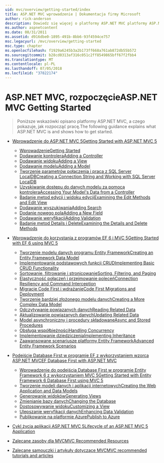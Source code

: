 ```yaml
---
uid: mvc/overview/getting-started/index
title: ASP.NET MVC wprowadzenie | Dokumentacja firmy Microsoft
author: rick-anderson
description: Dowiedz się więcej o platformy ASP.NET MVC platformy ASP.NET MVC zapewnia zaawansowany, bazujący na wzorcach sposób tworzenia dynamicznych witryn sieci Web, która umożliwia wyraźne oddzielenie obaw i że g...
ms.author: aspnetcontent
ms.date: 08/31/2011
ms.assetid: d916dbe0-1895-491b-8bb6-93f4594ce757
msc.legacyurl: /mvc/overview/getting-started
msc.type: chapter
ms.openlocfilehash: f1929a6245b3a2b173ff668a761ab872db55b572
ms.sourcegitcommit: b28cd0313af316c051c2ff8549865bff67f2fbb4
ms.translationtype: MT
ms.contentlocale: pl-PL
ms.lasthandoff: 07/05/2018
ms.locfileid: "37822174"
---
```

<a name="aspnet-mvc-getting-started"></a><span data-ttu-id="60758-103">ASP.NET MVC, rozpoczęcie</span><span class="sxs-lookup"><span data-stu-id="60758-103">ASP.NET MVC Getting Started</span></span>
====================
> <span data-ttu-id="60758-104">Poniższe wskazówki opisano platformy ASP.NET MVC, a czego pokazuje, jak rozpocząć pracę.</span><span class="sxs-lookup"><span data-stu-id="60758-104">The following guidance explains what ASP.NET MVC is and shows how to get started.</span></span>


- [<span data-ttu-id="60758-105">Wprowadzenie do ASP.NET MVC 5</span><span class="sxs-lookup"><span data-stu-id="60758-105">Getting Started with ASP.NET MVC 5</span></span>](introduction/index.md)

    - [<span data-ttu-id="60758-106">Wprowadzenie</span><span class="sxs-lookup"><span data-stu-id="60758-106">Getting Started</span></span>](introduction/getting-started.md)
    - [<span data-ttu-id="60758-107">Dodawanie kontrolera</span><span class="sxs-lookup"><span data-stu-id="60758-107">Adding a Controller</span></span>](introduction/adding-a-controller.md)
    - [<span data-ttu-id="60758-108">Dodawanie widoku</span><span class="sxs-lookup"><span data-stu-id="60758-108">Adding a View</span></span>](introduction/adding-a-view.md)
    - [<span data-ttu-id="60758-109">Dodawanie modelu</span><span class="sxs-lookup"><span data-stu-id="60758-109">Adding a Model</span></span>](introduction/adding-a-model.md)
    - [<span data-ttu-id="60758-110">Tworzenie parametrów połączenia i praca z SQL Server LocalDB</span><span class="sxs-lookup"><span data-stu-id="60758-110">Creating a Connection String and Working with SQL Server LocalDB</span></span>](introduction/creating-a-connection-string.md)
    - [<span data-ttu-id="60758-111">Uzyskiwanie dostępu do danych modelu za pomocą kontrolera</span><span class="sxs-lookup"><span data-stu-id="60758-111">Accessing Your Model's Data from a Controller</span></span>](introduction/accessing-your-models-data-from-a-controller.md)
    - [<span data-ttu-id="60758-112">Badanie metod edycji i widoku edycji</span><span class="sxs-lookup"><span data-stu-id="60758-112">Examining the Edit Methods and Edit View</span></span>](introduction/examining-the-edit-methods-and-edit-view.md)
    - [<span data-ttu-id="60758-113">Dodawanie wyszukiwania</span><span class="sxs-lookup"><span data-stu-id="60758-113">Adding Search</span></span>](introduction/adding-search.md)
    - [<span data-ttu-id="60758-114">Dodanie nowego pola</span><span class="sxs-lookup"><span data-stu-id="60758-114">Adding a New Field</span></span>](introduction/adding-a-new-field.md)
    - [<span data-ttu-id="60758-115">Dodawanie weryfikacji</span><span class="sxs-lookup"><span data-stu-id="60758-115">Adding Validation</span></span>](introduction/adding-validation.md)
    - [<span data-ttu-id="60758-116">Badanie metod Details i Delete</span><span class="sxs-lookup"><span data-stu-id="60758-116">Examining the Details and Delete Methods</span></span>](introduction/examining-the-details-and-delete-methods.md)
- [<span data-ttu-id="60758-117">Wprowadzenie do korzystania z programów EF 6 i MVC 5</span><span class="sxs-lookup"><span data-stu-id="60758-117">Getting Started with EF 6 using MVC 5</span></span>](getting-started-with-ef-using-mvc/index.md)

    - [<span data-ttu-id="60758-118">Tworzenie modelu danych programu Entity Framework</span><span class="sxs-lookup"><span data-stu-id="60758-118">Creating an Entity Framework Data Model</span></span>](getting-started-with-ef-using-mvc/creating-an-entity-framework-data-model-for-an-asp-net-mvc-application.md)
    - [<span data-ttu-id="60758-119">Implementowanie podstawowych funkcji CRUD</span><span class="sxs-lookup"><span data-stu-id="60758-119">Implementing Basic CRUD Functionality</span></span>](getting-started-with-ef-using-mvc/implementing-basic-crud-functionality-with-the-entity-framework-in-asp-net-mvc-application.md)
    - [<span data-ttu-id="60758-120">Sortowanie, filtrowanie i stronicowanie</span><span class="sxs-lookup"><span data-stu-id="60758-120">Sorting, Filtering, and Paging</span></span>](getting-started-with-ef-using-mvc/sorting-filtering-and-paging-with-the-entity-framework-in-an-asp-net-mvc-application.md)
    - [<span data-ttu-id="60758-121">Elastyczność połączeń i przejmowanie poleceń</span><span class="sxs-lookup"><span data-stu-id="60758-121">Connection Resiliency and Command Interception</span></span>](getting-started-with-ef-using-mvc/connection-resiliency-and-command-interception-with-the-entity-framework-in-an-asp-net-mvc-application.md)
    - [<span data-ttu-id="60758-122">Migracje Code First i wdrażanie</span><span class="sxs-lookup"><span data-stu-id="60758-122">Code First Migrations and Deployment</span></span>](getting-started-with-ef-using-mvc/migrations-and-deployment-with-the-entity-framework-in-an-asp-net-mvc-application.md)
    - [<span data-ttu-id="60758-123">Tworzenie bardziej złożonego modelu danych</span><span class="sxs-lookup"><span data-stu-id="60758-123">Creating a More Complex Data Model</span></span>](getting-started-with-ef-using-mvc/creating-a-more-complex-data-model-for-an-asp-net-mvc-application.md)
    - [<span data-ttu-id="60758-124">Odczytywanie powiązanych danych</span><span class="sxs-lookup"><span data-stu-id="60758-124">Reading Related Data</span></span>](getting-started-with-ef-using-mvc/reading-related-data-with-the-entity-framework-in-an-asp-net-mvc-application.md)
    - [<span data-ttu-id="60758-125">Aktualizowanie powiązanych danych</span><span class="sxs-lookup"><span data-stu-id="60758-125">Updating Related Data</span></span>](getting-started-with-ef-using-mvc/updating-related-data-with-the-entity-framework-in-an-asp-net-mvc-application.md)
    - [<span data-ttu-id="60758-126">Model asynchroniczny i procedury składowane</span><span class="sxs-lookup"><span data-stu-id="60758-126">Async and Stored Procedures</span></span>](getting-started-with-ef-using-mvc/async-and-stored-procedures-with-the-entity-framework-in-an-asp-net-mvc-application.md)
    - [<span data-ttu-id="60758-127">Obsługa współbieżności</span><span class="sxs-lookup"><span data-stu-id="60758-127">Handling Concurrency</span></span>](getting-started-with-ef-using-mvc/handling-concurrency-with-the-entity-framework-in-an-asp-net-mvc-application.md)
    - [<span data-ttu-id="60758-128">Implementowanie dziedziczenia</span><span class="sxs-lookup"><span data-stu-id="60758-128">Implementing Inheritance</span></span>](getting-started-with-ef-using-mvc/implementing-inheritance-with-the-entity-framework-in-an-asp-net-mvc-application.md)
    - [<span data-ttu-id="60758-129">Zaawansowane scenariusze platformy Entity Framework</span><span class="sxs-lookup"><span data-stu-id="60758-129">Advanced Entity Framework Scenarios</span></span>](getting-started-with-ef-using-mvc/advanced-entity-framework-scenarios-for-an-mvc-web-application.md)
- [<span data-ttu-id="60758-130">Podejście Database First w programie EF z wykorzystaniem wzorca ASP.NET MVC</span><span class="sxs-lookup"><span data-stu-id="60758-130">EF Database First with ASP.NET MVC</span></span>](database-first-development/index.md)

    - [<span data-ttu-id="60758-131">Wprowadzenie do podejścia Database First w programie Entity Framework 6 z wykorzystaniem MVC 5</span><span class="sxs-lookup"><span data-stu-id="60758-131">Getting Started with Entity Framework 6 Database First using MVC 5</span></span>](database-first-development/setting-up-database.md)
    - [<span data-ttu-id="60758-132">Tworzenie modeli danych i aplikacji internetowych</span><span class="sxs-lookup"><span data-stu-id="60758-132">Creating the Web Application and Data Models</span></span>](database-first-development/creating-the-web-application.md)
    - [<span data-ttu-id="60758-133">Generowanie widoków</span><span class="sxs-lookup"><span data-stu-id="60758-133">Generating Views</span></span>](database-first-development/generating-views.md)
    - [<span data-ttu-id="60758-134">Zmienianie bazy danych</span><span class="sxs-lookup"><span data-stu-id="60758-134">Changing the Database</span></span>](database-first-development/changing-the-database.md)
    - [<span data-ttu-id="60758-135">Dostosowywanie widoku</span><span class="sxs-lookup"><span data-stu-id="60758-135">Customizing a View</span></span>](database-first-development/customizing-a-view.md)
    - [<span data-ttu-id="60758-136">Ulepszanie weryfikacji danych</span><span class="sxs-lookup"><span data-stu-id="60758-136">Enhancing Data Validation</span></span>](database-first-development/enhancing-data-validation.md)
    - [<span data-ttu-id="60758-137">Publikowanie na platformie Azure</span><span class="sxs-lookup"><span data-stu-id="60758-137">Publish to Azure</span></span>](database-first-development/publish-to-azure.md)
- [<span data-ttu-id="60758-138">Cykl życia aplikacji ASP.NET MVC 5</span><span class="sxs-lookup"><span data-stu-id="60758-138">Lifecycle of an ASP.NET MVC 5 Application</span></span>](lifecycle-of-an-aspnet-mvc-5-application.md)
- [<span data-ttu-id="60758-139">Zalecane zasoby dla MVC</span><span class="sxs-lookup"><span data-stu-id="60758-139">MVC Recommended Resources</span></span>](recommended-resources-for-mvc.md)
- [<span data-ttu-id="60758-140">Zalecane samouczki i artykuły dotyczące MVC</span><span class="sxs-lookup"><span data-stu-id="60758-140">MVC recommended tutorials and articles</span></span>](mvc-learning-sequence.md)

